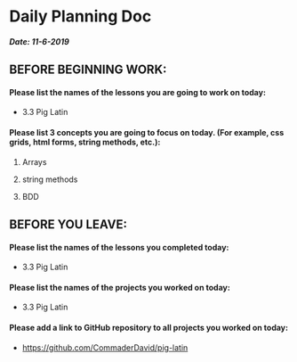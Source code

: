 # Daily Planning Doc

##### Date: 11-6-2019

## BEFORE BEGINNING WORK:


#### Please list the names of the lessons you are going to work on today:

* 3.3 Pig Latin


#### Please list 3 concepts you are going to focus on today. (For example, css grids, html forms, string methods, etc.):

1. Arrays

2. string methods

3. BDD



## BEFORE YOU LEAVE:


#### Please list the names of the lessons you completed today:

* 3.3 Pig Latin


#### Please list the names of the projects you worked on today:

* 3.3 Pig Latin

#### Please add a link to GitHub repository to all projects you worked on today:

* https://github.com/CommaderDavid/pig-latin
